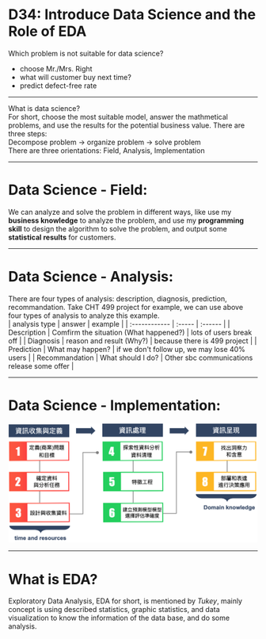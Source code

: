 # D34: Introduce Data Science and the Role of EDA

Which problem is not suitable for data science?<br>
- choose Mr./Mrs. Right
- what will customer buy next time?
- predict defect-free rate
* * *
What is data science?<br>
For short, choose the most suitable model, answer the mathmetical problems, and use the results for the potential business value. There are three steps:<br>
Decompose problem -> organize problem -> solve problem<br>
There are three orientations: Field, Analysis, Implementation<br>

* * *
# Data Science - Field:
We can analyze and solve the problem in different ways, like use my **business knowledge** to analyze the problem, and use my **programming skill** to design the algorithm to solve the problem, and output some **statistical results** for customers.

* * *
# Data Science - Analysis:
There are four types of analysis: description, diagnosis, prediction, recommandation. Take CHT 499 project for example, we can use above four types of analysis to analyze this example.<br>
| analysis type | answer | example |
| :------------ | :----- | :------ |
| Description | Comfirm the situation (What happened?) | lots of users break off |
| Diagnosis | reason and result (Why?) | because there is 499 project |
| Prediction | What may happen? | if we don't follow up, we may lose 40% users |
| Recommandation | What should I do? | Other sbc communications release some offer |

* * *
# Data Science - Implementation:
![plot](implementation_fig.png)

* * *
# What is EDA?
Exploratory Data Analysis, EDA for short, is mentioned by *Tukey*, mainly concept is using described statistics, graphic statistics, and data visualization to know the information of the data base, and do some analysis.










